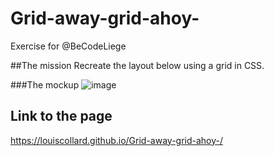 # Grid-away-grid-ahoy-
Exercise for @BeCodeLiege

##The mission
Recreate the layout below using a grid in CSS.

###The mockup
![image](https://github.com/becodeorg/LIE-Jepsen-6/blob/master/01-the-field/04-html-css/02-css/02-grid/images/exercise-2.png)

## Link to the page
https://louiscollard.github.io/Grid-away-grid-ahoy-/
